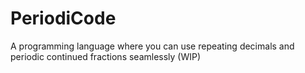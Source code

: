# PeriodiCode
A programming language where you can use repeating decimals and periodic continued fractions seamlessly (WIP)
